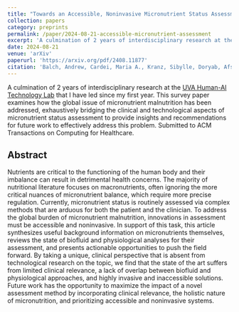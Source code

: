 ```yaml
---
title: "Towards an Accessible, Noninvasive Micronutrient Status Assessment Method: A Comprehensive Review of Existing Techniques"
collection: papers
category: preprints
permalink: /paper/2024-08-21-accessible-micronutrient-assessment
excerpt: 'A culmination of 2 years of interdisciplinary research at the <a href="https://hai-lab-uva.github.io">UVA Human-AI Technology Lab</a> that I have led since my first year. This survey paper examines how the global issue of micronutrient malnutrition has been addressed, exhaustively bridging the clinical and technological aspects of micronutrient status assessment to provide insights and recommendations for future work to effectively address this problem. Submitted to ACM Transactions on Computing for Healthcare.'
date: 2024-08-21
venue: 'arXiv'
paperurl: 'https://arxiv.org/pdf/2408.11877'
citation: 'Balch, Andrew, Cardei, Maria A., Kranz, Sibylle, Doryab, Afsaneh. (2024). &quot;Towards an Accessible, Noninvasive Micronutrient Status Assessment Method: A Comprehensive Review of Existing Techniques.&quot <i>arXiv preprint arXiv:2408.11877.</i>'
---
```

A culmination of 2 years of interdisciplinary research at the [UVA Human-AI Technology Lab](https://hai-lab-uva.github.io) that I have led since my first year. This survey paper examines how the global issue of micronutrient malnutrition has been addressed, exhaustively bridging the clinical and technological aspects of micronutrient status assessment to provide insights and recommendations for future work to effectively address this problem. Submitted to ACM Transactions on Computing for Healthcare.

## Abstract

Nutrients are critical to the functioning of the human body and their imbalance can result in detrimental
health concerns. The majority of nutritional literature focuses on macronutrients, often ignoring the
more critical nuances of micronutrient balance, which require more precise regulation. Currently,
micronutrient status is routinely assessed via complex methods that are arduous for both the patient and
the clinician. To address the global burden of micronutrient malnutrition, innovations in assessment
must be accessible and noninvasive. In support of this task, this article synthesizes useful background
information on micronutrients themselves, reviews the state of biofluid and physiological analyses for
their assessment, and presents actionable opportunities to push the field forward. By taking a unique,
clinical perspective that is absent from technological research on the topic, we find that the state of
the art suffers from limited clinical relevance, a lack of overlap between biofluid and physiological
approaches, and highly invasive and inaccessible solutions. Future work has the opportunity to
maximize the impact of a novel assessment method by incorporating clinical relevance, the holistic
nature of micronutrition, and prioritizing accessible and noninvasive systems.
